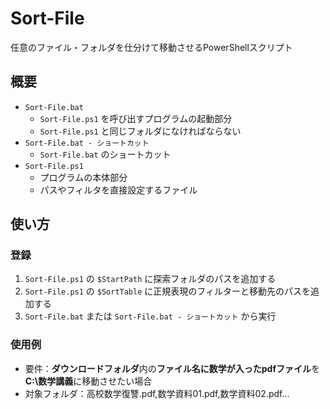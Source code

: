 # Sort-File
任意のファイル・フォルダを仕分けて移動させるPowerShellスクリプト

## 概要
- `Sort-File.bat`
  - `Sort-File.ps1` を呼び出すプログラムの起動部分
  - `Sort-File.ps1` と同じフォルダになければならない
- `Sort-File.bat - ショートカット`
  - `Sort-File.bat` のショートカット
- `Sort-File.ps1`
  - プログラムの本体部分
  - パスやフィルタを直接設定するファイル

## 使い方
### 登録
1. `Sort-File.ps1` の `$StartPath` に探索フォルダのパスを追加する
2. `Sort-File.ps1` の `$SortTable` に正規表現のフィルターと移動先のパスを追加する
3. `Sort-File.bat` または `Sort-File.bat - ショートカット` から実行

### 使用例
- 要件：**ダウンロードフォルダ**内の**ファイル名に数学が入ったpdfファイル**を**C:\数学講義**に移動させたい場合
- 対象フォルダ：高校数学復讐.pdf,数学資料01.pdf,数学資料02.pdf...
```PowerShell
```
